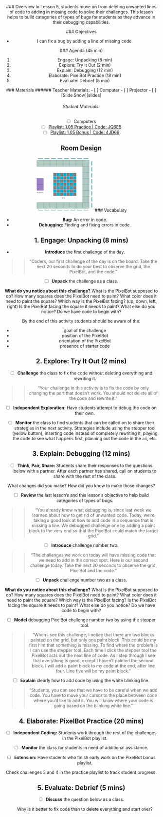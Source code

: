 <header class='header' title='Bug Catchers' subtitle='Lesson 05'/>

<notable>
<iconp src='/icons/activity.png'>### Overview</iconp>
In Lesson 5, students move on from deleting unwanted lines of code to adding in missing code to solve their challenges. This lesson helps to build categories of types of bugs for students as they advance in their debugging capabilities.

<iconp src='/icons/objectives.png'>### Objectives</iconp>
- I can fix a bug by adding a line of missing code.

<iconp src='/icons/agenda.png'>### Agenda (45 min)</iconp>
1. Engage: Unpacking (8 min)
1. Explore: Try It Out (2 min)
1. Explain: Debugging (12 min)
1. Elaborate: PixelBot Practice (18 min)
1. Evaluate: Debrief (5 min)

<note>
<iconp src='/icons/materials.png'>### Materials</iconp>
###### Teacher Materials:
- [ ] Computer
- [ ] Projector
- [ ] [Slide Show][slides]

###### Student Materials:
- [ ] Computers
- [ ] [Playlist: 1.05 Practice | Code: JQ6E5][practice]
- [ ] [Playlist: 1.05 Bonus | Code: 4JD69][extension]
</note>

## Room Design
![room](/images/layout-grid.png)
<note>
<iconp src='/icons/vocab.png'>### Vocabulary</iconp>
- **Bug:** An error in code.
- **Debugging:** Finding and fixing errors in code.
</note>

<pagebreak/>

## 1. Engage: Unpacking (8 mins)
- **Introduce** the first challenge of the day.
>>“Coders, our first challenge of the day is on the board. Take the next 20 seconds to do your best to observe the grid, the PixelBot, and the code.”

- [ ] **Unpack** the challenge as a class.

<iconp type='question'>**What do you notice about this challenge?**</iconp>
  <iconp type='question'>What is the PixelBot supposed to do?</iconp>
  <iconp type='question'>How many squares does the PixelBot need to paint?</iconp>
  <iconp type='question'>What color does it need to paint the square?</iconp>
  <iconp type='question'>Which way is the PixelBot facing? (up, down, left, right)</iconp>
  <iconp type='question'>Is the PixelBot facing the square it needs to paint?</iconp>
  <iconp type='question'>What else do you notice?</iconp>
  <iconp type='question'>Do we have code to begin with?</iconp>

<note type='tip'>By the end of this activity students should be aware of the:
  - goal of the challenge
  - position of the PixelBot
  - orientation of the PixelBot
  - presence of starter code</note>

## 2. Explore: Try It Out (2 mins)
- [ ] **Challenge** the class to fix the code without deleting everything and rewriting it.
>>“Your challenge in this activity is to fix the code by only changing the part that doesn’t work. You should not delete all of the code and rewrite it.”

- [ ] **Independent Exploration:** Have students attempt to debug the code on their own.

- [ ] **Monitor** the class to find students that can be called on to share their strategies in the next activity. Strategies include using the stepper tool (yellow button), inserting code instead of completely rewriting it, playing the code to see what happens first, planning out the code in the air, etc.

## 3. Explain: Debugging (12 mins)
- [ ] **Think, Pair, Share:** Students share their responses to the questions below with a partner. After each partner has shared, call on students to share with the rest of the class.

<iconp type='question'>What changes did you make?</iconp>
<iconp type='question'>How did you know to make those changes?</iconp>

- [ ] **Review** the last lesson’s and this lesson’s objective to help build categories of types of bugs.
>>“You already know what debugging is, since last week we learned about how to get rid of unwanted code. Today, we’re taking a good look at how to add code in a sequence that is missing a line. We debugged challenge one by adding a paint block to the very end so that the PixelBot could match the target grid.”

- [ ] **Introduce** challenge number two.
>>“The challenges we work on today will have missing code that we need to add in the correct spot. Here is our second challenge today. Take the next 20 seconds to observe the grid, PixelBot and the code.”

- [ ] **Unpack** challenge number two as a class.

<iconp type='question'>**What do you notice about this challenge?**</iconp>
  <iconp type='question'>What is the PixelBot supposed to do?</iconp>
  <iconp type='question'>How many squares does the PixelBot need to paint?</iconp>
  <iconp type='question'>What color does it need to paint the square?</iconp>
  <iconp type='question'>Which way is the PixelBot facing?</iconp>
  <iconp type='question'>Is the PixelBot facing the square it needs to paint?</iconp>
  <iconp type='question'>What else do you notice?</iconp>
  <iconp type='question'>Do we have code to begin with?</iconp>

- [ ] **Model** debugging PixelBot challenge number two by using the stepper tool.
>>“When I see this challenge, I notice that there are two blocks painted on the grid, but only one paint block. This could be my first hint that something is missing. To find where the problem is I can use the stepper tool. Each time I click the stepper tool the PixelBot acts out the next line of code. As I step through I see that everything is good, except I haven’t painted the second block. I will add a paint block to my code at the end, after line four. Line five will be my paint block.”

- [ ] **Explain** clearly how to add code by using the white blinking line.
>>“Students, you can see that we have to be careful when we add code. You have to move your cursor to the place between code where you’d like to add it. You will know where your code is going based on the blinking white line.”

## 4. Elaborate: PixelBot Practice (20 mins)
- [ ] **Independent Coding:** Students work through the rest of the challenges in the PixelBot playlist.

- [ ] **Monitor** the class for students in need of additional assistance.

- [ ] **Extension:** Have students who finish early work on the PixelBot bonus playlist.

<note type='tip'>Check challenges 3 and 4 in the practice playlist to track student progress.</note>

## 5. Evaluate: Debrief (5 mins)
- [ ] **Discuss** the question below as a class.

  <iconp type='question'>Why is it better to fix code than to delete everything and start over?</iconp>

</notable>

[slides]: https://drive.google.com/open?id=1wc8G_kQAnjwilvbZUNbtmISOMsjxr9N6gNtesRXi7Hs
[practice]:http://www.pixelbots.io/Q5EXW
[extension]: http://www.pixelbots.io/P442H
